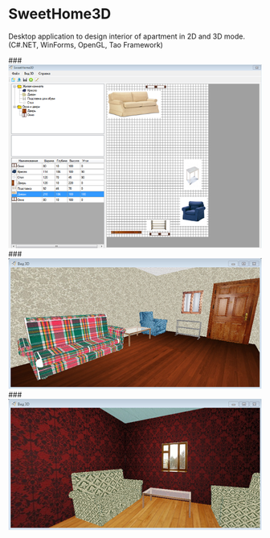 # SweetHome3D
Desktop application to design interior of apartment in 2D and 3D mode. (C#.NET, WinForms, OpenGL, Tao Framework)

###![Alt text](Screenshots/screenshot_1.png "sc_1")
###![Alt text](Screenshots/screenshot_2.png "sc_2")
###![Alt text](Screenshots/screenshot_3.png "sc_3")
